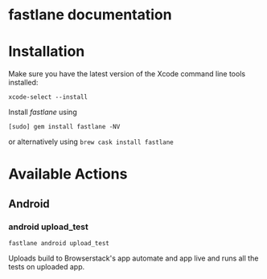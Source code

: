 fastlane documentation
================
# Installation

Make sure you have the latest version of the Xcode command line tools installed:

```
xcode-select --install
```

Install _fastlane_ using
```
[sudo] gem install fastlane -NV
```
or alternatively using `brew cask install fastlane`

# Available Actions
## Android
### android upload_test
```
fastlane android upload_test
```
Uploads build to Browserstack's app automate and app live and runs all the tests on uploaded app.
